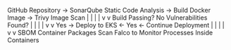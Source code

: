 GitHub Repository -> SonarQube Static Code Analysis -> Build Docker Image -> Trivy Image Scan
                                    |                       |
                                    |                       |
                                    v                       v
                             Build Passing?           No Vulnerabilities Found?
                                    |                       |
                                    |                       |
                                    v                       v
                           Yes -> Deploy to EKS <- Yes <- Continue Deployment
                                    |                       |
                                    |                       |
                                    v                       v
                     SBOM Container Packages Scan     Falco to Monitor Processes Inside Containers

